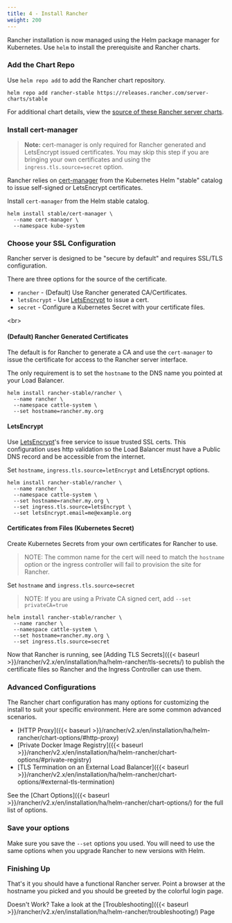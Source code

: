 ```yaml
---
title: 4 - Install Rancher
weight: 200
---
```


Rancher installation is now managed using the Helm package manager for Kubernetes.  Use `helm` to install the prerequisite and Rancher charts.

### Add the Chart Repo

Use `helm repo add` to add the Rancher chart repository.

```
helm repo add rancher-stable https://releases.rancher.com/server-charts/stable
```

For additional chart details, view the [source of these Rancher server charts](https://github.com/rancher/server-chart).

### Install cert-manager

> **Note:** cert-manager is only required for Rancher generated and LetsEncrypt issued certificates.  You may skip this step if you are bringing your own certificates and using the `ingress.tls.source=secret` option.

Rancher relies on [cert-manager](https://github.com/kubernetes/charts/tree/master/stable/cert-manager) from the Kubernetes Helm "stable" catalog to issue self-signed or LetsEncrypt certificates.

Install `cert-manager` from the Helm stable catalog.

```
helm install stable/cert-manager \
  --name cert-manager \
  --namespace kube-system
```

### Choose your SSL Configuration

Rancher server is designed to be "secure by default" and requires SSL/TLS configuration.

There are three options for the source of the certificate.

* `rancher` - (Default) Use Rancher generated CA/Certificates.
* `letsEncrypt` - Use [LetsEncrypt](https://letsencrypt.org/) to issue a cert.
* `secret` - Configure a Kubernetes Secret with your certificate files.

<br\>

#### (Default) Rancher Generated Certificates

The default is for Rancher to generate a CA and use the `cert-manager` to issue the certificate for access to the Rancher server interface.

The only requirement is to set the `hostname` to the DNS name you pointed at your Load Balancer.

```
helm install rancher-stable/rancher \
  --name rancher \
  --namespace cattle-system \
  --set hostname=rancher.my.org
```

#### LetsEncrypt

Use [LetsEncrypt](https://letsencrypt.org/)'s free service to issue trusted SSL certs. This configuration uses http validation so the Load Balancer must have a Public DNS record and be accessible from the internet.

Set `hostname`, `ingress.tls.source=letEncrypt` and LetsEncrypt options.

```
helm install rancher-stable/rancher \
  --name rancher \
  --namespace cattle-system \
  --set hostname=rancher.my.org \
  --set ingress.tls.source=letsEncrypt \
  --set letsEncrypt.email=me@example.org
```

#### Certificates from Files (Kubernetes Secret)

Create Kubernetes Secrets from your own certificates for Rancher to use.

> NOTE: The common name for the cert will need to match the `hostname` option or the ingress controller will fail to provision the site for Rancher.

Set `hostname` and `ingress.tls.source=secret`

> NOTE: If you are using a Private CA signed cert, add `--set privateCA=true`

```
helm install rancher-stable/rancher \
  --name rancher \
  --namespace cattle-system \
  --set hostname=rancher.my.org \
  --set ingress.tls.source=secret
```

Now that Rancher is running, see [Adding TLS Secrets]({{< baseurl >}}/rancher/v2.x/en/installation/ha/helm-rancher/tls-secrets/) to publish the certificate files so Rancher and the Ingress Controller can use them.

### Advanced Configurations

The Rancher chart configuration has many options for customizing the install to suit your specific environment. Here are some common advanced scenarios.

* [HTTP Proxy]({{< baseurl >}}/rancher/v2.x/en/installation/ha/helm-rancher/chart-options/#http-proxy)
* [Private Docker Image Registry]({{< baseurl >}}/rancher/v2.x/en/installation/ha/helm-rancher/chart-options/#private-registry)
* [TLS Termination on an External Load Balancer]({{< baseurl >}}/rancher/v2.x/en/installation/ha/helm-rancher/chart-options/#external-tls-termination)

See the [Chart Options]({{< baseurl >}}/rancher/v2.x/en/installation/ha/helm-rancher/chart-options/) for the full list of options.

### Save your options

Make sure you save the `--set` options you used. You will need to use the same options when you upgrade Rancher to new versions with Helm.

### Finishing Up

That's it you should have a functional Rancher server. Point a browser at the hostname you picked and you should be greeted by the colorful login page.

Doesn't Work? Take a look at the [Troubleshooting]({{< baseurl >}}/rancher/v2.x/en/installation/ha/helm-rancher/troubleshooting/) Page
